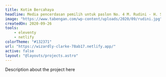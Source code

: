 ```yaml
---
title: Kotim Bercahaya
headline: Media pencerdasan pemilih untuk paslon No. 4 M. Rudini - H. Samsudin.
image: "https://www.tabengan.com/wp-content/uploads/2020/09/rudini.jpg"
createdOn: 2020-09-26
tools:
    - eleventy
    - netlify
colorTheme: "#132371"
url: "https://wizardly-clarke-78ab17.netlify.app/"
active: false
layout: "@layouts/projects.astro"
---
```

Description about the project here